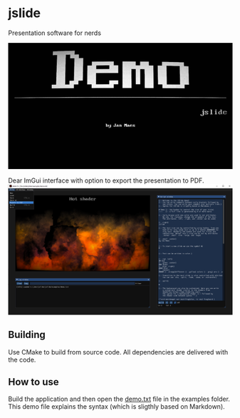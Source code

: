 # jslide
Presentation software for nerds

![](images/jslidedemo.gif)

Dear ImGui interface with option to export the presentation to PDF.
![](images/jslideui.png)

## Building
Use CMake to build from source code. All dependencies are delivered with the code.

## How to use
Build the application and then open the [demo.txt](examples/demo.txt) file in the examples folder. This demo file explains the syntax (which is sligthly based on Markdown).
